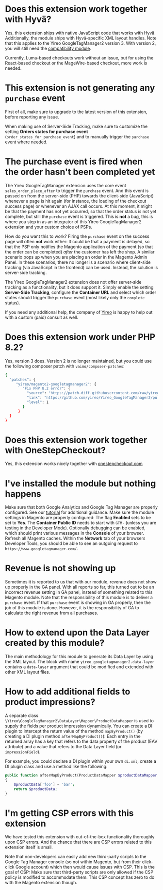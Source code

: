 # Does this extension work together with Hyvä?
Yes, this extension ships with native JavaScript code that works with Hyvä. Additionally, the module ships with Hyvä-specific XML layout handles. Note that this applies to the Yireo GoogleTagManager2 version 3. With version 2, you will still need the [compatibility module](https://gitlab.hyva.io/hyva-themes/hyva-compat/magento2-yireo-googletagmanager2/). 

Currently, Luma-based checkouts work without an issue, but for using the React-based checkout or the MageWire-based checkout, more work is needed.

# This extension is not generating any `purchase` event
First of all, make sure to upgrade to the latest version of this extension, before reporting any issue. 

When making use of Server-Side Tracking, make sure to customize the setting **Orders states for purchase event** (`order_states_for_purchase_event`) and to manually trigger the `purchase` event where needed.

# The purchase event is fired when the order hasn't been completed yet
The Yireo GoogleTagManager extension uses the core event `sales_order_place_after` to trigger the `purchase` event. And this event is passed on from the server-side (PHP) towards the client-side (JavaScript) whenever a page is hit again (for instance, the loading of the checkout success page) or whenever an AJAX call occurs. At this moment, it might be that the payment has not yet occurred, so that the order status is not yet complete, but still the `purchase` event is triggered. This is **not** a bug, this is where you step in as an integrator of this Yireo GoogleTagManager2 extension and your custom choice of PSPs.

How do you want this to work? Firing the `purchase` event on the success page will often **not** work either: It could be that a payment is delayed, so that the PSP only notifies the Magento application of the payment (so that the order can be completed) *after* the customer has left the shop. A similar scenario pops up when you are placing an order in the Magento Admin Panel. In these scenarios, there no longer is a scenario where client-side tracking (via JavaScript in the frontend) can be used. Instead, the solution is server-side tracking.

The Yireo GoogleTagManager2 extension does not offer server-side tracking as a functionality, but it does support it. Simply enable the setting **Server-Side Tracking**, configure the **Container URL** and select which order states should trigger the `purchase` event (most likely only the `complete` status).

If you need any additional help, the company of [Yireo](https://www.yireo.com/) is happy to help out with a custom (paid) consult as well.

# Does this extension work under PHP 8.2?
Yes, version 3 does. Version 2 is no longer maintained, but you could use the following composer patch with `vaimo/composer-patches`:
```bash
{
  "patches": {
     "yireo/magento2-googletagmanager2": {
        "Fix PHP 8.2 error": {
          "source": "https://patch-diff.githubusercontent.com/raw/yireo/Yireo_GoogleTagManager2/pull/136.diff",
          "link": "https://github.com/yireo/Yireo_GoogleTagManager2/pull/136",
          "level": 1
        }
      }
  }
}
```

# Does this extension work together with OneStepCheckout?
Yes, this extension works nicely together with [onestepcheckout.com](https://www.onestepcheckout.com/)

# I've installed the module but nothing happens
Make sure that both Google Analytics and Google Tag Manager are properly configured. See our [tutorial](/TUTORIAL.md) for additional guidance. Make sure the module settings in Magento are properly configured: The flag **Enabled** sets to be set to **Yes**. The **Container Public ID** needs to start with `GTM-` (unless you are testing in the Developer Mode). Optionally debugging can be enabled, which should print various messages in the **Console** of your browser. Refresh all Magento caches. Within the **Network** tab of your browsers Developer Tools, you should be able to see an outgoing request to `https://www.googletagmanager.com/`.

# Revenue is not showing up
Sometimes it is reported to us that with our module, revenue does not show up properly in the GA panel. With all reports so far, this turned out to be an incorrect revenue setting in GA panel, instead of something related to this Magento module. Note that the responsibility of this module is to deliver a `purchase` event. If that `purchase` event is showing in GA properly, then the job of this module is done. However, it is the responsibility of GA to calculate the right revenue from all purchases.

# How to extend upon the Data Layer created by this module?
The main methodology for this module to generate its Data Layer by using the XML layout. The block with name `yireo_googletagmanager2.data-layer` contains a `data-layer` argument that could be modified and extended with other XML layout files.

# How to add additional fields to product impressions?
A separate class `\Yireo\GoogleTagManager2\DataLayer\Mapper\ProductDataMapper` is used to supply the fields per product impression dynamically. You can create a DI plugin to intercept the return value of the method `mapByProduct()` (by creating a DI plugin method `afterMapByProduct()`): Each entry in the returned array has a key that refers to the data property of the product (EAV attribute) and a value that refers to the Data Layer field (or `impressionField`). 

For example, you could declare a DI plugin within your own `di.xml`, create a DI plugin class and use a method like the following:
```php
public function afterMapByProduct(ProductDataMapper $productDataMapper, array $productData, ProductInterface $product): array 
{
    $productData['foo'] = 'bar';
    return $productData;
}
```

# I'm getting CSP errors with this extension
We have tested this extension with out-of-the-box functionality thoroughly upon CSP errors. And the chance that there are CSP errors
related to this extension itself is small.

Note that non-developers can easily add new third-party scripts to the Google Tag Manager console (so not within Magento, but from
their click-click Google account) which then would cause issues with CSP. This is the goal of CSP: Make sure that third-party
scripts are only allowed if the CSP policy is modified to accommodate them. This CSP concept has zero to do with the Magento
extension though.
